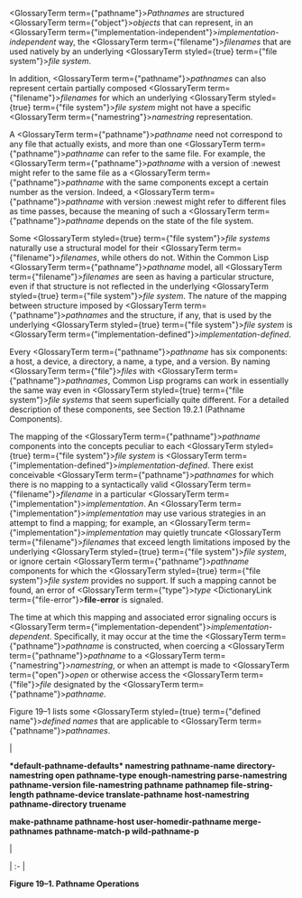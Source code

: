 
 



<GlossaryTerm  term={"pathname"}><i>Pathnames</i></GlossaryTerm> are structured <GlossaryTerm  term={"object"}><i>objects</i></GlossaryTerm> that can represent, in an <GlossaryTerm  term={"implementation-independent"}><i>implementation-independent</i></GlossaryTerm> way, the <GlossaryTerm  term={"filename"}><i>filenames</i></GlossaryTerm> that are used natively by an underlying <GlossaryTerm styled={true} term={"file system"}><i>file system</i></GlossaryTerm>. 



In addition, <GlossaryTerm  term={"pathname"}><i>pathnames</i></GlossaryTerm> can also represent certain partially composed <GlossaryTerm  term={"filename"}><i>filenames</i></GlossaryTerm> for which an underlying <GlossaryTerm styled={true} term={"file system"}><i>file system</i></GlossaryTerm> might not have a specific <GlossaryTerm  term={"namestring"}><i>namestring</i></GlossaryTerm> representation. 



A <GlossaryTerm  term={"pathname"}><i>pathname</i></GlossaryTerm> need not correspond to any file that actually exists, and more than one <GlossaryTerm  term={"pathname"}><i>pathname</i></GlossaryTerm> can refer to the same file. For example, the <GlossaryTerm  term={"pathname"}><i>pathname</i></GlossaryTerm> with a version of :newest might refer to the same file as a <GlossaryTerm  term={"pathname"}><i>pathname</i></GlossaryTerm> with the same components except a certain number as the version. Indeed, a <GlossaryTerm  term={"pathname"}><i>pathname</i></GlossaryTerm> with version :newest might refer to different files as time passes, because the meaning of such a <GlossaryTerm  term={"pathname"}><i>pathname</i></GlossaryTerm> depends on the state of the file system. 



Some <GlossaryTerm styled={true} term={"file system"}><i>file systems</i></GlossaryTerm> naturally use a structural model for their <GlossaryTerm  term={"filename"}><i>filenames</i></GlossaryTerm>, while others do not. Within the Common Lisp <GlossaryTerm  term={"pathname"}><i>pathname</i></GlossaryTerm> model, all <GlossaryTerm  term={"filename"}><i>filenames</i></GlossaryTerm> are seen as having a particular structure, even if that structure is not reflected in the underlying <GlossaryTerm styled={true} term={"file system"}><i>file system</i></GlossaryTerm>. The nature of the mapping between structure imposed by <GlossaryTerm  term={"pathname"}><i>pathnames</i></GlossaryTerm> and the structure, if any, that is used by the underlying <GlossaryTerm styled={true} term={"file system"}><i>file system</i></GlossaryTerm> is <GlossaryTerm  term={"implementation-defined"}><i>implementation-defined</i></GlossaryTerm>. 







 



 



Every <GlossaryTerm  term={"pathname"}><i>pathname</i></GlossaryTerm> has six components: a host, a device, a directory, a name, a type, and a version. By naming <GlossaryTerm  term={"file"}><i>files</i></GlossaryTerm> with <GlossaryTerm  term={"pathname"}><i>pathnames</i></GlossaryTerm>, Common Lisp programs can work in essentially the same way even in <GlossaryTerm styled={true} term={"file system"}><i>file systems</i></GlossaryTerm> that seem superficially quite different. For a detailed description of these components, see Section 19.2.1 (Pathname Components). 



The mapping of the <GlossaryTerm  term={"pathname"}><i>pathname</i></GlossaryTerm> components into the concepts peculiar to each <GlossaryTerm styled={true} term={"file system"}><i>file system</i></GlossaryTerm> is <GlossaryTerm  term={"implementation-defined"}><i>implementation-defined</i></GlossaryTerm>. There exist conceivable <GlossaryTerm  term={"pathname"}><i>pathnames</i></GlossaryTerm> for which there is no mapping to a syntactically valid <GlossaryTerm  term={"filename"}><i>filename</i></GlossaryTerm> in a particular <GlossaryTerm  term={"implementation"}><i>implementation</i></GlossaryTerm>. An <GlossaryTerm  term={"implementation"}><i>implementation</i></GlossaryTerm> may use various strategies in an attempt to find a mapping; for example, an <GlossaryTerm  term={"implementation"}><i>implementation</i></GlossaryTerm> may quietly truncate <GlossaryTerm  term={"filename"}><i>filenames</i></GlossaryTerm> that exceed length limitations imposed by the underlying <GlossaryTerm styled={true} term={"file system"}><i>file system</i></GlossaryTerm>, or ignore certain <GlossaryTerm  term={"pathname"}><i>pathname</i></GlossaryTerm> components for which the <GlossaryTerm styled={true} term={"file system"}><i>file system</i></GlossaryTerm> provides no support. If such a mapping cannot be found, an error of <GlossaryTerm  term={"type"}><i>type</i></GlossaryTerm> <DictionaryLink  term={"file-error"}><b>file-error</b></DictionaryLink> is signaled. 



The time at which this mapping and associated error signaling occurs is <GlossaryTerm  term={"implementation-dependent"}><i>implementation-dependent</i></GlossaryTerm>. Specifically, it may occur at the time the <GlossaryTerm  term={"pathname"}><i>pathname</i></GlossaryTerm> is constructed, when coercing a <GlossaryTerm  term={"pathname"}><i>pathname</i></GlossaryTerm> to a <GlossaryTerm  term={"namestring"}><i>namestring</i></GlossaryTerm>, or when an attempt is made to <GlossaryTerm  term={"open"}><i>open</i></GlossaryTerm> or otherwise access the <GlossaryTerm  term={"file"}><i>file</i></GlossaryTerm> designated by the <GlossaryTerm  term={"pathname"}><i>pathname</i></GlossaryTerm>. 



Figure 19–1 lists some <GlossaryTerm styled={true} term={"defined name"}><i>defined names</i></GlossaryTerm> that are applicable to <GlossaryTerm  term={"pathname"}><i>pathnames</i></GlossaryTerm>. 



|<p>**\*default-pathname-defaults\* namestring pathname-name directory-namestring open pathname-type enough-namestring parse-namestring pathname-version file-namestring pathname pathnamep file-string-length pathname-device translate-pathname host-namestring pathname-directory truename** </p><p>**make-pathname pathname-host user-homedir-pathname merge-pathnames pathname-match-p wild-pathname-p**</p>|

| :- |





**Figure 19–1. Pathname Operations** 



